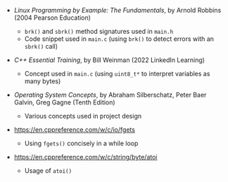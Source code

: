 - *Linux Programming by Example: The Fundamentals*, by Arnold Robbins (2004 Pearson Education)
    - `brk()` and `sbrk()` method signatures used in `main.h`
    - Code snippet used in `main.c` (using `brk()` to detect errors with an `sbrk()` call)

- *C++ Essential Training*, by Bill Weinman (2022 LinkedIn Learning)
    - Concept used in `main.c` (using `uint8_t*` to interpret variables as many bytes)

- *Operating System Concepts*, by Abraham Silberschatz, Peter Baer Galvin, Greg Gagne (Tenth Edition)
    - Various concepts used in project design

- https://en.cppreference.com/w/c/io/fgets
    - Using `fgets()` concisely in a while loop

- https://en.cppreference.com/w/c/string/byte/atoi
    - Usage of `atoi()`
